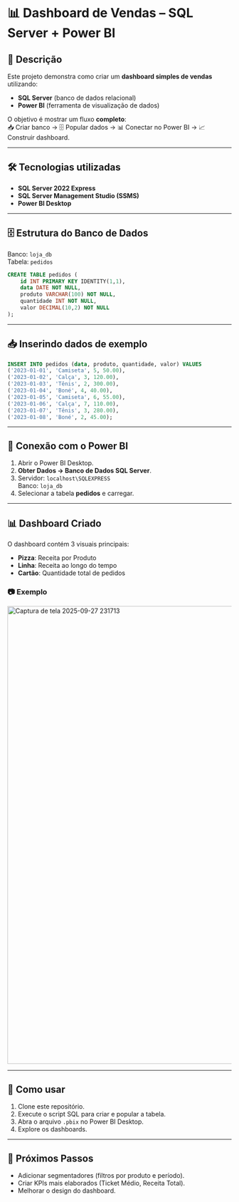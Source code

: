 # 📊 Dashboard de Vendas – SQL Server + Power BI

## 📌 Descrição
Este projeto demonstra como criar um **dashboard simples de vendas** utilizando:
- **SQL Server** (banco de dados relacional)
- **Power BI** (ferramenta de visualização de dados)

O objetivo é mostrar um fluxo **completo**:  
📥 Criar banco → 🗄️ Popular dados → 📊 Conectar no Power BI → 📈 Construir dashboard.

---

## 🛠️ Tecnologias utilizadas
- **SQL Server 2022 Express**  
- **SQL Server Management Studio (SSMS)**  
- **Power BI Desktop**  

---

## 🗄️ Estrutura do Banco de Dados
Banco: `loja_db`  
Tabela: `pedidos`

```sql
CREATE TABLE pedidos (
    id INT PRIMARY KEY IDENTITY(1,1),
    data DATE NOT NULL,
    produto VARCHAR(100) NOT NULL,
    quantidade INT NOT NULL,
    valor DECIMAL(10,2) NOT NULL
);
```

---

## 📥 Inserindo dados de exemplo
```sql
INSERT INTO pedidos (data, produto, quantidade, valor) VALUES
('2023-01-01', 'Camiseta', 5, 50.00),
('2023-01-02', 'Calça', 3, 120.00),
('2023-01-03', 'Tênis', 2, 300.00),
('2023-01-04', 'Boné', 4, 40.00),
('2023-01-05', 'Camiseta', 6, 55.00),
('2023-01-06', 'Calça', 7, 110.00),
('2023-01-07', 'Tênis', 3, 280.00),
('2023-01-08', 'Boné', 2, 45.00);
```

---

## 🔗 Conexão com o Power BI
1. Abrir o Power BI Desktop.  
2. **Obter Dados → Banco de Dados SQL Server**.  
3. Servidor: `localhost\SQLEXPRESS`  
   Banco: `loja_db`  
4. Selecionar a tabela **pedidos** e carregar.  

---

## 📊 Dashboard Criado
O dashboard contém 3 visuais principais:

- **Pizza**: Receita por Produto  
- **Linha**: Receita ao longo do tempo  
- **Cartão**: Quantidade total de pedidos  

### 📷 Exemplo
<img width="1915" height="1028" alt="Captura de tela 2025-09-27 231713" src="https://github.com/user-attachments/assets/62366400-b37e-4569-946c-b89e54b8fe27" />


---

## 🚀 Como usar
1. Clone este repositório.  
2. Execute o script SQL para criar e popular a tabela.  
3. Abra o arquivo `.pbix` no Power BI Desktop.  
4. Explore os dashboards.  

---

## 📌 Próximos Passos
- Adicionar segmentadores (filtros por produto e período).  
- Criar KPIs mais elaborados (Ticket Médio, Receita Total).  
- Melhorar o design do dashboard.  
